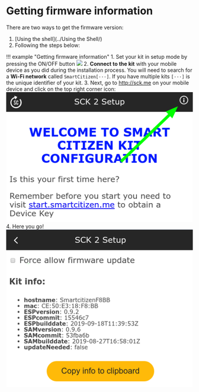 Getting firmware information
============================

There are two ways to get the firmware version:

1. [Using the shell](../Using the Shell/)
2. Following the steps below:

!!! example "Getting firmware information"
    1. Set your kit in setup mode by pressing the ON/OFF button
    ![](https://live.staticflickr.com/65535/48439505516_d210ce2c8a_h.jpg)
    2. **Connect to the kit** with your mobile device as you did during the installation process. You will need to search for a **Wi-Fi network** called `SmartCitizen[···]`. If you have multiple kits `[···]` is the unique identifier of your kit.
    3. Next, go to http://sck.me on your mobile device and click on the top right corner icon:
    ![](/assets/images/sck_2/esp_force_upload_1.png)
    4. Here you go!
    ![](/assets/images/firmware_version_phone.png)


